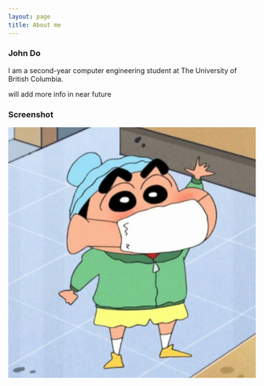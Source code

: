 ```yaml
---
layout: page
title: About me
---
```


### John Do

I am a second-year computer engineering student at The University of British Columbia. 

will add more info in near future

### Screenshot

![Screenshot](screenshot.png)
